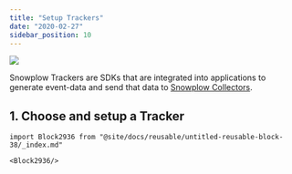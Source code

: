```yaml
---
title: "Setup Trackers"
date: "2020-02-27"
sidebar_position: 10
---
```


![](images/snowplow-aws-pipeline-trackers.png)

Snowplow Trackers are SDKs that are integrated into applications to generate event-data and send that data to [Snowplow Collectors](/docs/getting-started-on-snowplow-open-source/setup-snowplow-on-gcp/setup-the-snowplow-collector/index.md).

## 1. Choose and setup a Tracker

```mdx-code-block
import Block2936 from "@site/docs/reusable/untitled-reusable-block-38/_index.md"

<Block2936/>
```
